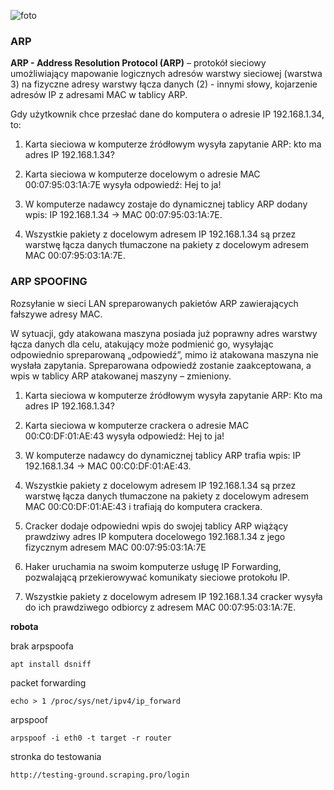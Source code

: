 ![foto](https://www.incapsula.com/images/illustrations/web-app-security-mini-site/man-in-the-middle-mitm.jpg)
### ARP
**ARP - Address Resolution Protocol (ARP)** – protokół sieciowy umożliwiający mapowanie logicznych adresów warstwy sieciowej (warstwa 3) na fizyczne adresy warstwy łącza danych (2) - innymi słowy, kojarzenie adresów IP z adresami MAC w tablicy ARP.

Gdy użytkownik chce przesłać dane do komputera o adresie IP 192.168.1.34, to:

1. Karta sieciowa w komputerze źródłowym wysyła zapytanie ARP: kto ma adres IP 192.168.1.34?

2. Karta sieciowa w komputerze docelowym o adresie MAC 00:07:95:03:1A:7E wysyła odpowiedź: Hej to ja!

3. W komputerze nadawcy zostaje do dynamicznej tablicy ARP dodany wpis: IP 192.168.1.34 -> MAC 00:07:95:03:1A:7E.

4. Wszystkie pakiety z docelowym adresem IP 192.168.1.34 są przez warstwę łącza danych tłumaczone na pakiety z docelowym adresem MAC 00:07:95:03:1A:7E.

### ARP SPOOFING
Rozsyłanie w sieci LAN spreparowanych pakietów ARP zawierających fałszywe adresy MAC. 

W sytuacji, gdy atakowana maszyna posiada już poprawny adres warstwy łącza danych dla celu, atakujący może podmienić go, wysyłając odpowiednio spreparowaną „odpowiedź”, mimo iż atakowana maszyna nie wysłała zapytania. Spreparowana odpowiedź zostanie zaakceptowana, a wpis w tablicy ARP atakowanej maszyny – zmieniony.

1. Karta sieciowa w komputerze źródłowym wysyła zapytanie ARP: Kto ma adres IP 192.168.1.34?

2. Karta sieciowa w komputerze crackera o adresie MAC 00:C0:DF:01:AE:43 wysyła odpowiedź: Hej to ja!

3. W komputerze nadawcy do dynamicznej tablicy ARP trafia wpis: IP 192.168.1.34 -> MAC 00:C0:DF:01:AE:43.

4. Wszystkie pakiety z docelowym adresem IP 192.168.1.34 są przez warstwę łącza danych tłumaczone na pakiety z docelowym adresem MAC 00:C0:DF:01:AE:43 i trafiają do komputera crackera.

5. Cracker dodaje odpowiedni wpis do swojej tablicy ARP wiążący prawdziwy adres IP komputera docelowego 192.168.1.34 z jego fizycznym adresem MAC 00:07:95:03:1A:7E

6. Haker uruchamia na swoim komputerze usługę IP Forwarding, pozwalającą przekierowywać komunikaty sieciowe protokołu IP.

7. Wszystkie pakiety z docelowym adresem IP 192.168.1.34 cracker wysyła do ich prawdziwego odbiorcy z adresem MAC 00:07:95:03:1A:7E.

**robota**

brak arpspoofa

```
apt install dsniff
```

packet forwarding

```
echo > 1 /proc/sys/net/ipv4/ip_forward
```

arpspoof

```
arpspoof -i eth0 -t target -r router
```

stronka do testowania
```
http://testing-ground.scraping.pro/login
```
